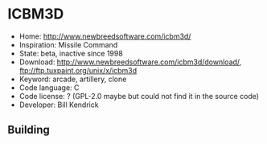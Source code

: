 # ICBM3D

- Home: http://www.newbreedsoftware.com/icbm3d/
- Inspiration: Missile Command
- State: beta, inactive since 1998
- Download: http://www.newbreedsoftware.com/icbm3d/download/, ftp://ftp.tuxpaint.org/unix/x/icbm3d
- Keyword: arcade, artillery, clone
- Code language: C
- Code license: ? (GPL-2.0 maybe but could not find it in the source code)
- Developer: Bill Kendrick

## Building
